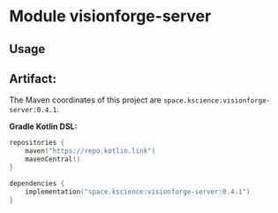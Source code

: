 # Module visionforge-server



## Usage

## Artifact:

The Maven coordinates of this project are `space.kscience:visionforge-server:0.4.1`.

**Gradle Kotlin DSL:**
```kotlin
repositories {
    maven("https://repo.kotlin.link")
    mavenCentral()
}

dependencies {
    implementation("space.kscience:visionforge-server:0.4.1")
}
```
